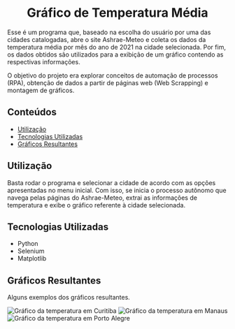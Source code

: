 <h1 align="center"> Gráfico de Temperatura Média </h1>

<p> Esse é um programa que, baseado na escolha do usuário por uma das cidades catalogadas, abre o site Ashrae-Meteo e coleta os dados da temperatura média por mês do ano de 2021 na cidade selecionada. Por fim, os dados obtidos são utilizados para a exibição de um gráfico contendo as respectivas informações.</p>
<p> O objetivo do projeto era explorar conceitos de automação de processos (RPA), obtenção de dados a partir de páginas web (Web Scrapping) e montagem de gráficos.</p>

<h2>Conteúdos</h2>
  <ul>
    <li><a href="#Utilização">Utilização</a></li>
     <li><a href="#Tecnologias Utilizadas">Tecnologias Utilizadas</a></li>
    <li><a href="#Gráficos Resultantes">Gráficos Resultantes</a></li>
  </ul>

<h2>Utilização</h2>
   <p>Basta rodar o programa e selecionar a cidade de acordo com as opções apresentadas no menu inicial. Com isso, se inicia o processo autônomo que navega pelas páginas do Ashrae-Meteo, extrai as informações de temperatura e exibe o gráfico referente à cidade selecionada.</p>

<h2>Tecnologias Utilizadas</h2>
<ul>
  <li>Python</li>
  <li>Selenium</li>
  <li>Matplotlib</li>
</ul>

<h2>Gráficos Resultantes</h2>
  <p>Alguns exemplos dos gráficos resultantes.</p>
  <img src="https://user-images.githubusercontent.com/129123498/232163558-2d3e726e-55bf-452b-8f20-df3f7497fefd.png" alt="Gráfico da temperatura em Curitiba">
  <img src="https://user-images.githubusercontent.com/129123498/232164800-b1250039-a370-410e-b46a-08236b539cd3.png" alt="Gráfico da temperatura em Manaus">
  <img src="https://user-images.githubusercontent.com/129123498/232164818-64170f80-9238-4fd7-aa1b-5314a5791d22.png" alt="Gráfico da temperatura em Porto Alegre">
